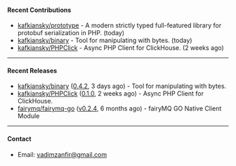 #### Recent Contributions

- [kafkiansky/prototype](https://github.com/kafkiansky/prototype) - A modern strictly typed full-featured library for protobuf serialization in PHP. (today)
- [kafkiansky/binary](https://github.com/kafkiansky/binary) - Tool for manipulating with bytes. (today)
- [kafkiansky/PHPClick](https://github.com/kafkiansky/PHPClick) - Async PHP Client for ClickHouse. (2 weeks ago)

---

#### Recent Releases

- [kafkiansky/binary](https://github.com/kafkiansky/binary) ([0.4.2](https://github.com/kafkiansky/binary/releases/tag/0.4.2), 3 days ago) - Tool for manipulating with bytes.
- [kafkiansky/PHPClick](https://github.com/kafkiansky/PHPClick) ([0.1.0](https://github.com/kafkiansky/PHPClick/releases/tag/0.1.0), 2 weeks ago) - Async PHP Client for ClickHouse.
- [fairymq/fairymq-go](https://github.com/fairymq/fairymq-go) ([v0.2.4](https://github.com/fairymq/fairymq-go/releases/tag/v0.2.4), 6 months ago) - fairyMQ GO Native Client Module

---

#### Contact

- Email: [vadimzanfir@gmail.com](mailto://vadimzanfir@gmail.com)
